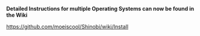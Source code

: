 **Detailed Instructions for multiple Operating Systems can now be found in the Wiki**

https://github.com/moeiscool/Shinobi/wiki/Install